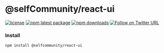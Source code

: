 @selfCommunity/react-ui
=============

[![license](https://img.shields.io/badge/license-MIT-blue.svg)](https://github.com/selfcommunity/community-js/blob/master/LICENSE)
[![npm latest package](https://img.shields.io/npm/v/@selfcommunity/react-ui/latest.svg)](https://www.npmjs.com/package/@selfcommunity/react-ui)
[![npm downloads](https://img.shields.io/npm/dm/@selfcommunity/react-ui.svg)](https://www.npmjs.com/package/@selfcommunity/react-ui)
[![Follow on Twitter URL](https://img.shields.io/twitter/url/https/twitter.com/community_self.svg?style=social&label=Follow%20%40SelfCommunity)](https://twitter.com/community_self)


### Install

`npm install @selfcommunity/react-ui`
